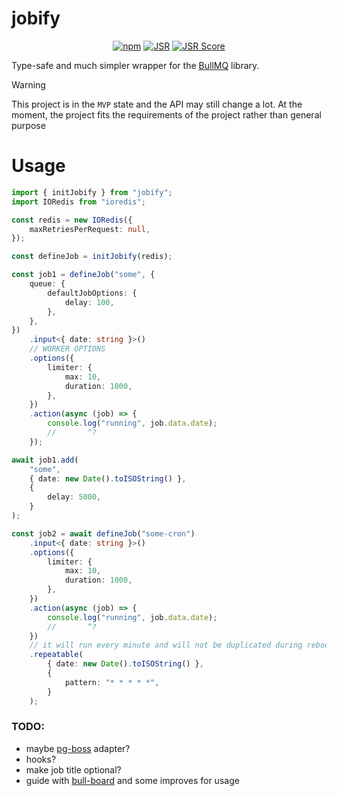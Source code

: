 # jobify

<div align="center">

[![npm](https://img.shields.io/npm/v/jobify?logo=npm&style=flat&labelColor=000&color=3b82f6)](https://www.npmjs.org/package/jobify)
[![JSR](https://jsr.io/badges/@kravets/jobify)](https://jsr.io/@kravets/jobify)
[![JSR Score](https://jsr.io/badges/@kravets/jobify/score)](https://jsr.io/@kravets/jobify)

</div>

Type-safe and much simpler wrapper for the [BullMQ](https://bullmq.io/) library.

> [!WARNING]
> This project is in the `MVP` state and the API may still change a lot. At the moment, the project fits the
> requirements of the project rather than general purpose

# Usage

```ts
import { initJobify } from "jobify";
import IORedis from "ioredis";

const redis = new IORedis({
    maxRetriesPerRequest: null,
});

const defineJob = initJobify(redis);

const job1 = defineJob("some", {
    queue: {
        defaultJobOptions: {
            delay: 100,
        },
    },
})
    .input<{ date: string }>()
    // WORKER OPTIONS
    .options({
        limiter: {
            max: 10,
            duration: 1000,
        },
    })
    .action(async (job) => {
        console.log("running", job.data.date);
        //       ^?
    });

await job1.add(
    "some",
    { date: new Date().toISOString() },
    {
        delay: 5000,
    }
);

const job2 = await defineJob("some-cron")
    .input<{ date: string }>()
    .options({
        limiter: {
            max: 10,
            duration: 1000,
        },
    })
    .action(async (job) => {
        console.log("running", job.data.date);
        //       ^?
    })
    // it will run every minute and will not be duplicated during reboots.
    .repeatable(
        { date: new Date().toISOString() },
        {
            pattern: "* * * * *",
        }
    );
```

### TODO:

-   maybe [pg-boss](https://github.com/timgit/pg-boss) adapter?
-   hooks?
-   make job title optional?
-   guide with [bull-board](https://github.com/felixmosh/bull-board) and some improves for usage
